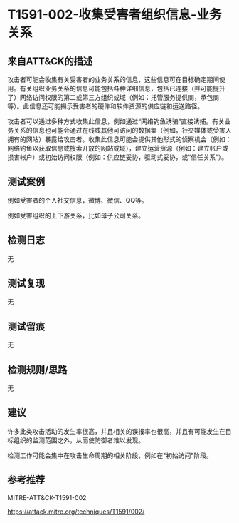 # T1591-002-收集受害者组织信息-业务关系

## 来自ATT&CK的描述

攻击者可能会收集有关受害者的业务关系的信息，这些信息可在目标确定期间使用。有关组织业务关系的信息可能包括各种详细信息，包括已连接（并可能提升了）网络访问权限的第二或第三方组织或域（例如：托管服务提供商，承包商等）。此信息还可能揭示受害者的硬件和软件资源的供应链和运送路径。

攻击者可以通过多种方式收集此信息，例如通过“网络钓鱼诱骗”直接诱捕。有关业务关系的信息也可能会通过在线或其他可访问的数据集（例如，社交媒体或受害人拥有的网站）暴露给攻击者。收集此信息可能会提供其他形式的侦察机会（例如：网络钓鱼以获取信息或搜索开放的网站或域），建立运营资源（例如：建立帐户或损害帐户）或初始访问权限（例如：供应链妥协，驱动式妥协，或“信任关系”）。

## 测试案例

例如受害者的个人社交信息，微博、微信、QQ等。

例如受害组织的上下游关系，比如母子公司关系。

## 检测日志

无

## 测试复现

无

## 测试留痕

无

## 检测规则/思路

无

## 建议

许多此类攻击活动的发生率很高，并且相关的误报率也很高，并且有可能发生在目标组织的监测范围之外，从而使防御者难以发现。

检测工作可能会集中在攻击生命周期的相关阶段，例如在"初始访问"阶段。

## 参考推荐

MITRE-ATT&CK-T1591-002

<https://attack.mitre.org/techniques/T1591/002/>
